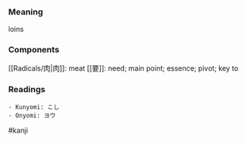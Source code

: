 ### Meaning

loins

### Components

[[Radicals/肉|肉]]: meat [[要]]: need; main point; essence; pivot; key to

### Readings

```
- Kunyomi: こし
- Onyomi: ヨウ
```

#kanji